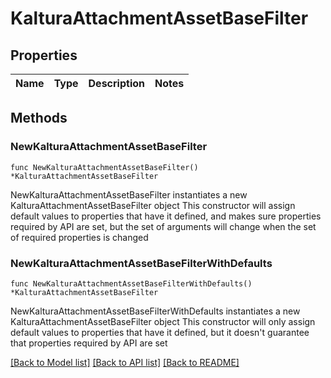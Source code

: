 # KalturaAttachmentAssetBaseFilter

## Properties

Name | Type | Description | Notes
------------ | ------------- | ------------- | -------------

## Methods

### NewKalturaAttachmentAssetBaseFilter

`func NewKalturaAttachmentAssetBaseFilter() *KalturaAttachmentAssetBaseFilter`

NewKalturaAttachmentAssetBaseFilter instantiates a new KalturaAttachmentAssetBaseFilter object
This constructor will assign default values to properties that have it defined,
and makes sure properties required by API are set, but the set of arguments
will change when the set of required properties is changed

### NewKalturaAttachmentAssetBaseFilterWithDefaults

`func NewKalturaAttachmentAssetBaseFilterWithDefaults() *KalturaAttachmentAssetBaseFilter`

NewKalturaAttachmentAssetBaseFilterWithDefaults instantiates a new KalturaAttachmentAssetBaseFilter object
This constructor will only assign default values to properties that have it defined,
but it doesn't guarantee that properties required by API are set


[[Back to Model list]](../README.md#documentation-for-models) [[Back to API list]](../README.md#documentation-for-api-endpoints) [[Back to README]](../README.md)


